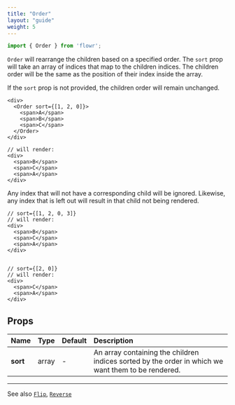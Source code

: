 ```yaml
---
title: "Order"
layout: "guide"
weight: 5
---
```


```javascript
import { Order } from 'flowr';
```

`Order` will rearrange the children based on a specified order. The `sort` prop will take an array of indices that map to the children indices. The children order will be the same as the position of their index inside the array.

If the `sort` prop is not provided, the children order will remain unchanged.

```text/jsx
<div>
  <Order sort={[1, 2, 0]}>
    <span>A</span>
    <span>B</span>
    <span>C</span>
  </Order>
</div>

// will render:
<div>
  <span>B</span>
  <span>C</span>
  <span>A</span>
</div>
```

Any index that will not have a corresponding child will be ignored. Likewise, any index that is left out will result in that child not being rendered.

```text/jsx
// sort={[1, 2, 0, 3]}
// will render:
<div>
  <span>B</span>
  <span>C</span>
  <span>A</span>
</div>


// sort={[2, 0]}
// will render:
<div>
  <span>C</span>
  <span>A</span>
</div>
```

<article id="order-props">

## Props

| Name     | Type  | Default | Description                                                                                        |
| -------- | :---- | :------ | :------------------------------------------------------------------------------------------------- |
| **sort** | array | _-_     | An array containing the children indices sorted by the order in which we want them to be rendered. |

---

See also [`Flip`][flip], [`Reverse`][reverse]

</article>

[flip]: Flip.html
[reverse]: Reverse.html
